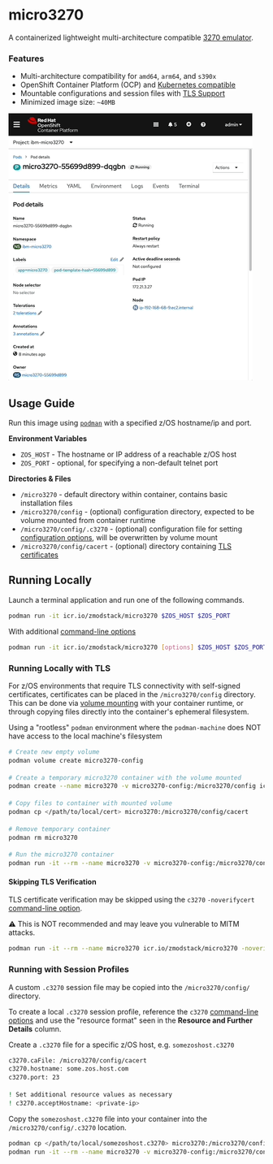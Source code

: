 # micro3270
A containerized lightweight multi-architecture compatible [3270 emulator](https://en.wikipedia.org/wiki/IBM_3270).  

### Features
- Multi-architecture compatibility for `amd64`, `arm64`, and `s390x`
- OpenShift Container Platform (OCP) and [Kubernetes compatible](kube/README.md)
- Mountable configurations and session files with [TLS Support](#running-locally-with-tls)
- Minimized image size: `~40MB`

![OpenShift Terminal](docs/images/micro3270-ocp.gif)

## Usage Guide
Run this image using [`podman`](https://podman-desktop.io/) with a specified z/OS hostname/ip and port.

**Environment Variables**
- `ZOS_HOST` - The hostname or IP address of a reachable z/OS host
- `ZOS_PORT` - optional, for specifying a non-default telnet port

**Directories & Files**
- `/micro3270` - default directory within container, contains basic installation files
- `/micro3270/config` - (optional) configuration directory, expected to be volume mounted from container runtime 
- `/micro3270/config/.c3270` - (optional) configuration file for setting [configuration options](https://x3270.miraheze.org/wiki/C3270/Command-line_options), will be overwritten by volume mount
- `/micro3270/config/cacert` - (optional) directory containing [TLS certificates](#running-locally-with-tls)


## Running Locally
Launch a terminal application and run one of the following commands. 

```bash
podman run -it icr.io/zmodstack/micro3270 $ZOS_HOST $ZOS_PORT
```

With additional [command-line options](https://x3270.miraheze.org/wiki/C3270/Command-line_options)
```bash
podman run -it icr.io/zmodstack/micro3270 [options] $ZOS_HOST $ZOS_PORT
```

### Running Locally with TLS
For z/OS environments that require TLS connectivity with self-signed certificates, certificates can be placed in the `/micro3270/config` directory. This can be done via [volume mounting](https://docs.podman.io/en/latest/markdown/podman-run.1.html#mounting-external-volumes) with your container runtime, or through copying files directly into the container's ephemeral filesystem.

Using a "rootless" `podman` environment where the `podman-machine` does NOT have access to the local machine's filesystem

```bash
# Create new empty volume
podman volume create micro3270-config

# Create a temporary micro3270 container with the volume mounted
podman create --name micro3270 -v micro3270-config:/micro3270/config icr.io/zmodstack/micro3270

# Copy files to container with mounted volume
podman cp </path/to/local/cert> micro3270:/micro3270/config/cacert

# Remove temporary container
podman rm micro3270

# Run the micro3270 container
podman run -it --rm --name micro3270 -v micro3270-config:/micro3270/config icr.io/zmodstack/micro3270 [options] $ZOS_HOST $ZOS_PORT
```

#### Skipping TLS Verification
TLS certificate verification may be skipped using the `c3270` `-noverifycert` [command-line option](https://x3270.miraheze.org/wiki/C3270/Command-line_options). 

:warning: This is NOT recommended and may leave you vulnerable to MITM attacks.

```bash
podman run -it --rm --name micro3270 icr.io/zmodstack/micro3270 -noverifycert $ZOS_HOST $ZOS_PORT
```


### Running with Session Profiles
A custom `.c3270` session file may be copied into the `/micro3270/config/` directory.

To create a local `.c3270` session profile, reference the `c3270` [command-line options](https://x3270.miraheze.org/wiki/C3270/Command-line_options) and use the "resource format" seen in the **Resource and Further Details** column. 

Create a `.c3270` file for a specific z/OS host, e.g. `somezoshost.c3270`
```bash
c3270.caFile: /micro3270/config/cacert
c3270.hostname: some.zos.host.com
c3270.port: 23

! Set additional resource values as necessary
! c3270.acceptHostname: <private-ip>
```
Copy the `somezoshost.c3270` file into your container into the `/micro3270/config/.c3270` location.
```bash
podman cp </path/to/local/somezoshost.c3270> micro3270:/micro3270/config/.c3270
podman run -it --rm --name micro3270 -v micro3270-config:/micro3270/config icr.io/zmodstack/micro3270
```